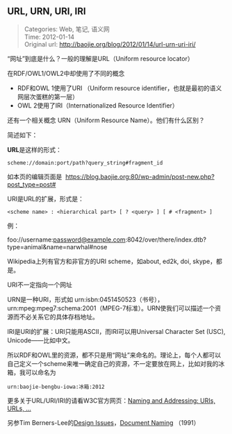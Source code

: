 URL, URN, URI, IRI
---
    
> Categories: Web, 笔记, 语义网  
> Time: 2012-01-14  
> Original url: <http://baojie.org/blog/2012/01/14/url-urn-uri-iri/>
    
“网址”到底是什么？一般的理解是URL（Uniform resource locator）

在RDF/OWL1/OWL2中却使用了不同的概念

- RDF和OWL 1使用了URI （Uniform resource identifier，也就是最初的语义网层次蛋糕的第一层）
- OWL 2使用了IRI（Internationalized Resource Identifier）

还有一个相关概念 URN（Uniform Resource Name）。他们有什么区别？

简述如下：

**URL**是这样的形式：

    scheme://domain:port/path?query_string#fragment_id
    
如本页的编辑页面是  https://blog.baojie.org:80/wp-admin/post-new.php?post_type=post#

URI是URL的扩展，形式是：

    <scheme name> : <hierarchical part> [ ? <query> ] [ # <fragment> ]

例： 

foo://username:password@example.com:8042/over/there/index.dtb?type=animal&name=narwhal#nose 

Wikipedia上列有官方和非官方的URI scheme，如about, ed2k, doi, skype，都是。

URI不一定指向一个网址

URN是一种URI，形式如 urn:isbn:0451450523（书号），urn:mpeg:mpeg7:schema:2001（MPEG-7标准）。URN使我们可以描述一个资源而不必关系它的具体存档地址。

IRI是URI的扩展：URI只能用ASCII，而IRI可以用Universal Character Set (USC), Unicode——比如中文。

所以RDF和OWL里的资源，都不只是用“网址”来命名的。理论上，每个人都可以自己定义一个scheme来唯一确定自己的资源，不一定要放在网上，比如对我的冰箱，我可以命名为

    urn:baojie-bengbu-iowa:冰箱:2012

更多关于URL/URI/IRI的请看W3C官方网页：[Naming and Addressing: URIs, URLs, …](https://www.w3.org/Addressing/)

另参Tim Berners-Lee的[Design Issues](https://www.w3.org/DesignIssues/)，[Document Naming](https://www.w3.org/DesignIssues/Naming) （1991）     
    